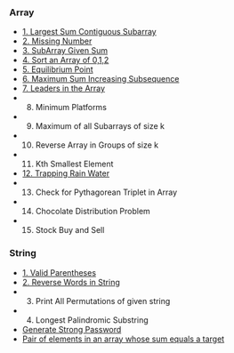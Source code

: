 ### Array
- [1. Largest Sum Contiguous Subarray](array/largest-sum-contiguous-subarray.md)
- [2. Missing Number](array/missing-number.md)
- [3. SubArray Given Sum](array/subarray-given-sum.md)
- [4. Sort an Array of 0,1,2](array/sort-012.md)
- [5. Equilibrium Point](array/equilibrium-point.md)
- [6. Maximum Sum Increasing Subsequence](array/maximum-sum-increasing-subsequence.md)
- [7. Leaders in the Array](array/leaders-in-the-array.md)
- 8. Minimum Platforms
- 9. Maximum of all Subarrays of size k
- 10. Reverse Array in Groups of size k
- 11. Kth Smallest Element
- [12. Trapping Rain Water](array/trapping-rain-water.md)
- 13. Check for Pythagorean Triplet in Array
- 14. Chocolate Distribution Problem
- 15. Stock Buy and Sell

### String
- [1. Valid Parentheses](string/valid-parentheses.md)
- [2. Reverse Words in String](string/reverse-words-in-string.md)
- 3. Print All Permutations of given string
- 4. Longest Palindromic Substring
- [Generate Strong Password](string/generate-password.md)
- [Pair of elements in an array whose sum equals a target](solutions/sum-equals-target.md)
